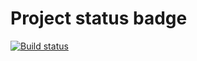 # Project status badge

[![Build status](https://ci.appveyor.com/api/projects/status/1uevqle1ik2657x0?svg=true)](https://ci.appveyor.com/project/pachimar1/aqa5-1-patterns)
